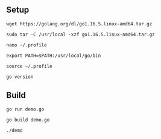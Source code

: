 ## Setup

`wget https://golang.org/dl/go1.16.5.linux-amd64.tar.gz`

`sudo tar -C /usr/local -xzf go1.16.5.linux-amd64.tar.gz`

`nano ~/.profile`

`export PATH=$PATH:/usr/local/go/bin`

`source ~/.profile`

`go version`

## Build

`go run demo.go`

`go build demo.go`

`./demo`

